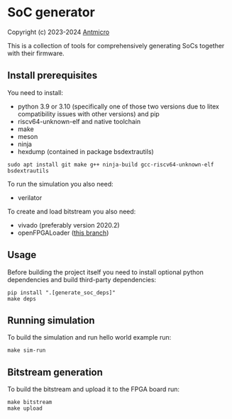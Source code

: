 # SoC generator

Copyright (c) 2023-2024 [Antmicro](https://www.antmicro.com)

This is a collection of tools for comprehensively generating SoCs together with their firmware.

## Install prerequisites
You need to install:
- python 3.9 or 3.10 (specifically one of those two versions due to litex compatibility issues with other versions) and pip
- riscv64-unknown-elf and native toolchain
- make
- meson
- ninja
- hexdump (contained in package bsdextrautils)

```
sudo apt install git make g++ ninja-build gcc-riscv64-unknown-elf bsdextrautils
```

To run the simulation you also need:
- verilator

To create and load bitstream you also need:
- vivado (preferably version 2020.2)
- openFPGALoader ([this branch](https://github.com/antmicro/openFPGALoader.git))

## Usage

Before building the project itself you need to install optional python dependencies and build third-party dependencies:
```
pip install ".[generate_soc_deps]"
make deps
```

## Running simulation

To build the simulation and run hello world example run:
```
make sim-run
```

## Bitstream generation

To build the bitstream and upload it to the FPGA board run:
```
make bitstream
make upload
```
